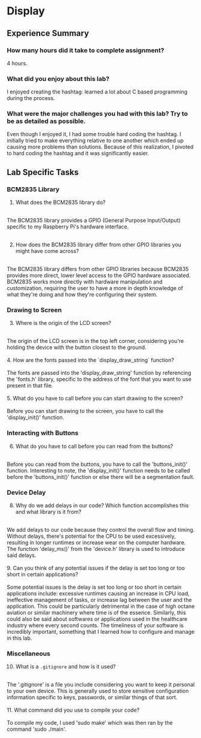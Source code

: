 # Display

## Experience Summary

### How many hours did it take to complete assignment?
4 hours. 
<br>

### What did you enjoy about this lab?
I enjoyed creating the hashtag: learned a lot about C based programming during the process. 
<br>

### What were the major challenges you had with this lab? Try to be as detailed as possible.
Even though I enjoyed it, I had some trouble hard coding the hashtag. I initially tried to make everything relative to one another which ended up causing more problems than solutions. Because of this realization, 
I pivoted to hard coding the hashtag and it was significantly easier. 

## Lab Specific Tasks

### BCM2835 Library
1. What does the BCM2835 library do?

<br> 
The BCM2835 library provides a GPIO (General Purpose Input/Output) specific to my Raspberry Pi's hardware interface. 
<br>
<br>

2. How does the BCM2835 library differ from other GPIO libraries you might have come across?
   
<br> 
The BCM2835 library differs from other GPIO libraries because BCM2835 provides more direct, lower level access to the GPIO 
hardware associated. BCM2835 works more directly with hardware manipulation and customization, requiring the user to have a more 
in depth knowledge of what they're doing and how they're configuring their system. 
<br>


### Drawing to Screen

3. Where is the origin of the LCD screen?

<br> 
The origin of the LCD screen is in the top left corner, considering you’re holding the device with the button closest to the ground. 
<br>
<br>
4. How are the fonts passed into the `display_draw_string` function?
<br>
<br> 
The fonts are passed into the 'display_draw_string' function by referencing the 'fonts.h' library, specific to the address of the font 
that you want to use present in that file. 
<br>
<br>
5. What do you have to call before you can start drawing to the screen?
<br>
<br> 
Before you can start drawing to the screen, you have to call the 'display_init()' function. 
<br>

### Interacting with Buttons

6. What do you have to call before you can read from the buttons?

<br> 
Before you can read from the buttons, you have to call the 'buttons_init()' function. Interesting to note, the 'display_init()' function 
needs to be called before the 'buttons_init()' function or else there will be a segmentation fault. 
<br>

### Device Delay

8. Why do we add delays in our code? Which function accomplishes this and what library is it from?

<br> 
We add delays to our code because they control the overall flow and timing. Without delays, there's potential for 
the CPU to be used excessively, resulting in longer runtimes or increase wear on the computer hardware. The function 'delay_ms()' from 
the 'device.h' library is used  to introduce said delays. 
<br>
<br>
9. Can you think of any potential issues if the delay is set too long or too short in certain applications?
<br>
<br> 
Some potential issues is the delay is set too long or too short in certain applications include: excessive runtimes causing an increase 
in CPU load, ineffective management of tasks, or increase lag between the user and the application. This could be particularly detrimental 
in the case of high octane aviation or similar machinery where time is of the essence. Similarly, this could also be said about 
softwares or applications used in the healthcare industry where every second counts. The timeliness of your software is incredibly important, 
something that I learned how to configure and manage in this lab. 
<br>

### Miscellaneous

10. What is a `.gitignore` and how is it used?

<br> 
The '.gitignore' is a file you include considering you want to keep it personal to your own device. This is generally used to store 
sensitive configuration information specific to keys, passwords, or similar things of that sort. 
<br>
<br>
11. What command did you use to compile your code?
<br>
<br> 
To compile my code, I used 'sudo make' which was then ran by the command 'sudo ./main'. 
<br>


